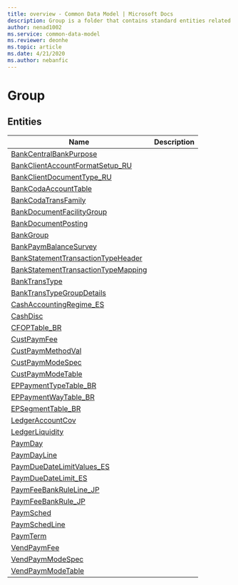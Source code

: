 ```yaml
---
title: overview - Common Data Model | Microsoft Docs
description: Group is a folder that contains standard entities related to the Common Data Model.
author: nenad1002
ms.service: common-data-model
ms.reviewer: deonhe
ms.topic: article
ms.date: 4/21/2020
ms.author: nebanfic
---
```


# Group


## Entities

|Name|Description|
|---|---|
|[BankCentralBankPurpose](BankCentralBankPurpose.md)||
|[BankClientAccountFormatSetup_RU](BankClientAccountFormatSetup_RU.md)||
|[BankClientDocumentType_RU](BankClientDocumentType_RU.md)||
|[BankCodaAccountTable](BankCodaAccountTable.md)||
|[BankCodaTransFamily](BankCodaTransFamily.md)||
|[BankDocumentFacilityGroup](BankDocumentFacilityGroup.md)||
|[BankDocumentPosting](BankDocumentPosting.md)||
|[BankGroup](BankGroup.md)||
|[BankPaymBalanceSurvey](BankPaymBalanceSurvey.md)||
|[BankStatementTransactionTypeHeader](BankStatementTransactionTypeHeader.md)||
|[BankStatementTransactionTypeMapping](BankStatementTransactionTypeMapping.md)||
|[BankTransType](BankTransType.md)||
|[BankTransTypeGroupDetails](BankTransTypeGroupDetails.md)||
|[CashAccountingRegime_ES](CashAccountingRegime_ES.md)||
|[CashDisc](CashDisc.md)||
|[CFOPTable_BR](CFOPTable_BR.md)||
|[CustPaymFee](CustPaymFee.md)||
|[CustPaymMethodVal](CustPaymMethodVal.md)||
|[CustPaymModeSpec](CustPaymModeSpec.md)||
|[CustPaymModeTable](CustPaymModeTable.md)||
|[EPPaymentTypeTable_BR](EPPaymentTypeTable_BR.md)||
|[EPPaymentWayTable_BR](EPPaymentWayTable_BR.md)||
|[EPSegmentTable_BR](EPSegmentTable_BR.md)||
|[LedgerAccountCov](LedgerAccountCov.md)||
|[LedgerLiquidity](LedgerLiquidity.md)||
|[PaymDay](PaymDay.md)||
|[PaymDayLine](PaymDayLine.md)||
|[PaymDueDateLimitValues_ES](PaymDueDateLimitValues_ES.md)||
|[PaymDueDateLimit_ES](PaymDueDateLimit_ES.md)||
|[PaymFeeBankRuleLine_JP](PaymFeeBankRuleLine_JP.md)||
|[PaymFeeBankRule_JP](PaymFeeBankRule_JP.md)||
|[PaymSched](PaymSched.md)||
|[PaymSchedLine](PaymSchedLine.md)||
|[PaymTerm](PaymTerm.md)||
|[VendPaymFee](VendPaymFee.md)||
|[VendPaymModeSpec](VendPaymModeSpec.md)||
|[VendPaymModeTable](VendPaymModeTable.md)||
